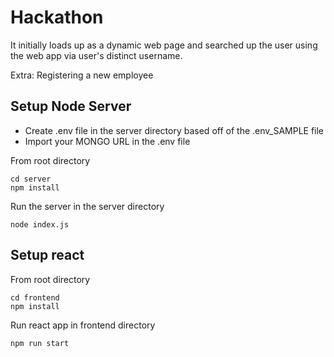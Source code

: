 # Hackathon

It initially loads up as a dynamic web page and searched up the user using the web app via user's distinct username.

Extra: Registering a new employee

## Setup Node Server

- Create .env file in the server directory based off of the .env_SAMPLE file
- Import your MONGO URL in the .env file

From root directory

```
cd server
npm install
```

Run the server in the server directory

```
node index.js
```

## Setup react

From root directory

```
cd frontend
npm install
```

Run react app in frontend directory

```
npm run start
```
